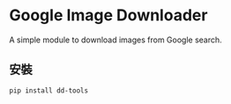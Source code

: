 # Google Image Downloader

A simple module to download images from Google search.

## 安裝

```sh
pip install dd-tools
